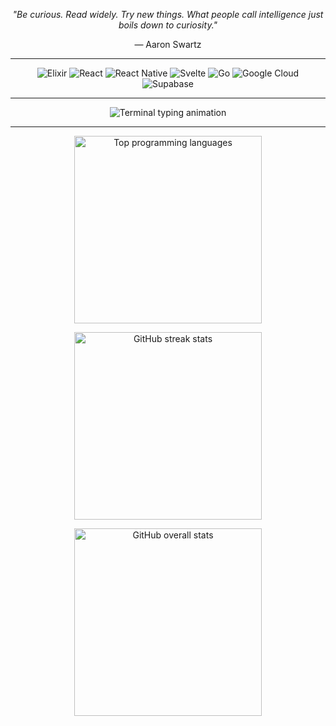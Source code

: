 
<p align="center">
  <i>"Be curious. Read widely. Try new things. What people call intelligence just boils down to curiosity."</i>
</p>
<p align="center">— Aaron Swartz</p>

---
<p align="center">
  <img src="https://img.shields.io/badge/Elixir-4B275F?logo=elixir&logoColor=white&style=for-the-badge" alt="Elixir" />
  <img src="https://img.shields.io/badge/React-61DAFB?logo=react&logoColor=black&style=for-the-badge" alt="React" />
  <img src="https://img.shields.io/badge/React_Native-20232A?logo=react&logoColor=61DAFB&style=for-the-badge" alt="React Native" />
  <img src="https://img.shields.io/badge/Svelte-FF3E00?logo=svelte&logoColor=white&style=for-the-badge" alt="Svelte" />
  <img src="https://img.shields.io/badge/Golang-00ADD8?logo=go&logoColor=white&style=for-the-badge" alt="Go" />
  <img src="https://img.shields.io/badge/GCP-4285F4?logo=google-cloud&logoColor=white&style=for-the-badge" alt="Google Cloud" />
  <img src="https://img.shields.io/badge/Supabase-3ECF8E?logo=supabase&logoColor=white&style=for-the-badge" alt="Supabase" />
</p>

---

<p align="center">
  <img src="https://readme-typing-svg.demolab.com?font=Fira+Code&weight=500&size=22&pause=1000&color=F7F7F7&center=true&vCenter=true&width=440&height=40&lines=cd+~/projects;ls+-la;vim+life" alt="Terminal typing animation" />
</p>

---

<p align="center">
  <img src="https://github-readme-stats.vercel.app/api/top-langs/?username=AJ-Brown-InTech&layout=compact&theme=tokyonight" width="300" alt="Top programming languages" />
</p>

<p align="center">
  <img src="https://github-readme-streak-stats.herokuapp.com/?user=AJ-Brown-InTech&theme=tokyonight" width="300" alt="GitHub streak stats" />
</p>

<p align="center">
  <img src="https://github-readme-stats.vercel.app/api?username=AJ-Brown-InTech&show_icons=true&theme=tokyonight" width="300" alt="GitHub overall stats" />
</p>
